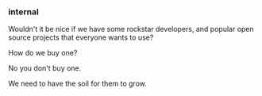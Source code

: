### internal

Wouldn't it be nice if we have some rockstar developers, and popular open source projects that everyone wants to use?

<p class="fragment">How do we buy one?</p>
<p class="fragment">No you don't buy one.</p>
<p class="fragment">We need to have the soil for them to grow.</p>
